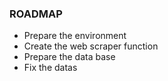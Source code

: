 ### ROADMAP

- Prepare the environment
- Create the web scraper function
- Prepare the data base
- Fix the datas
